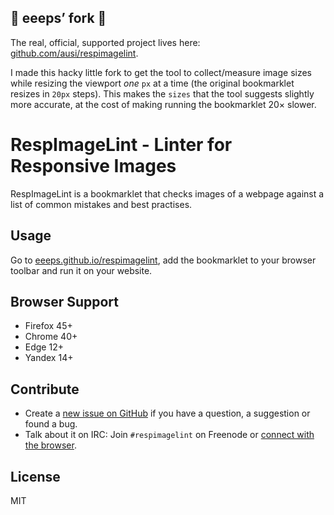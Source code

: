 ## 🚨 eeeps’ fork 🚨

The real, official, supported project lives here: [github.com/ausi/respimagelint](https://github.com/ausi/respimagelint).

I made this hacky little fork to get the tool to collect/measure image sizes while resizing the viewport *one* `px` at a time (the original bookmarklet resizes in `20px` steps). This makes the `sizes` that the tool suggests slightly more accurate, at the cost of making running the bookmarklet 20× slower.

# RespImageLint - Linter for Responsive Images

RespImageLint is a bookmarklet that checks images of a webpage against a list of common mistakes and best practises.

## Usage

Go to [eeeps.github.io/respimagelint](https://eeeps.github.io/respimagelint/), add the bookmarklet to your browser toolbar and run it on your website.

## Browser Support

* Firefox 45+
* Chrome 40+
* Edge 12+
* Yandex 14+

## Contribute

* Create a [new issue on GitHub](https://github.com/ausi/respimagelint/issues/new) if you have a question, a suggestion or found a bug.
* Talk about it on IRC: Join `#respimagelint` on Freenode or [connect with the browser](https://webchat.freenode.net?randomnick=1&channels=%23respimagelint&prompt=1).

## License

MIT
